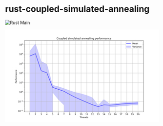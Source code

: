 # rust-coupled-simulated-annealing

![Rust Main](https://github.com/NielsBongers/rust-file-indexing/actions/workflows/rust.yml/badge.svg?branch=main&event=push)

<img src="images/18082024 -  Coupled simulated annealing - performance comparison.png" width="600" alt="Example usage of the tool">
